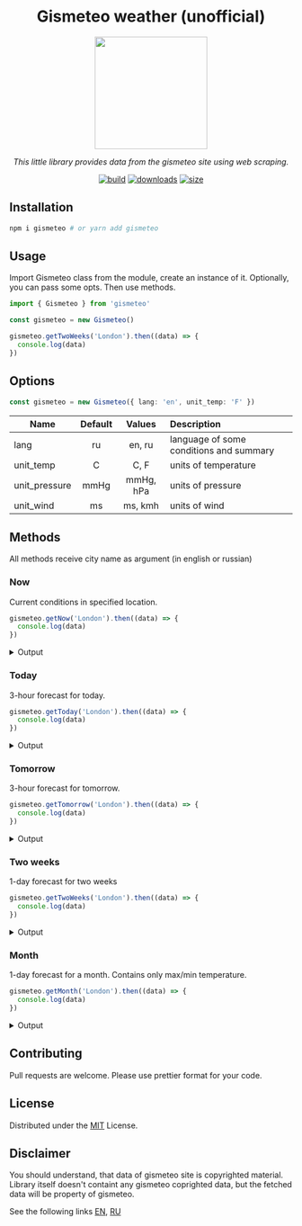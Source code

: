 <div align="center">

# Gismeteo weather (unofficial)

<img src="https://androidprogrammi.ru/wp-content/uploads/2021/02/gismeteo_gismeteo.png" width="200">

</div>

<p align=center>
  <i>
    This little library provides data from the gismeteo site using web scraping.
  </i>
</p>

<div align="center">

[![build](https://img.shields.io/github/workflow/status/shevernitskiy/gismeteo/CI%20Push)](https://github.com/shevernitskiy/gismeteo/actions)
[![downloads](https://img.shields.io/npm/dm/gismeteo)](https://www.npmjs.com/package/gismeteo)
[![size](https://img.shields.io/npm/v/gismeteo)](https://www.npmjs.com/package/gismeteo)

</div>

## Installation

```bash
npm i gismeteo # or yarn add gismeteo
```

## Usage

Import Gismeteo class from the module, create an instance of it. Optionally, you can pass some opts. Then use methods.

```ts
import { Gismeteo } from 'gismeteo'

const gismeteo = new Gismeteo()

gismeteo.getTwoWeeks('London').then((data) => {
  console.log(data)
})
```

## Options

```ts
const gismeteo = new Gismeteo({ lang: 'en', unit_temp: 'F' })
```

| Name          | Default |  Values   | Description                             |
| ------------- | :-----: | :-------: | :-------------------------------------- |
| lang          |   ru    |  en, ru   | language of some conditions and summary |
| unit_temp     |    C    |   C, F    | units of temperature                    |
| unit_pressure |  mmHg   | mmHg, hPa | units of pressure                       |
| unit_wind     |   ms    |  ms, kmh  | units of wind                           |

## Methods

All methods receive city name as argument (in english or russian)

### Now

Current conditions in specified location.

```ts
gismeteo.getNow('London').then((data) => {
  console.log(data)
})
```

<details>
  <summary>Output</summary>

```ts
{
  temp: 13.1,
  temp_feels: 13,
  wind_speed: 2,
  wind_dir: 'западный',
  pressure: 737,
  humidity: 70,
  summary: 'Малооблачно, небольшой дождь',
  geomagnetic: 2,
  water_temp: 9.5,
  sunrise: 1653613140,
  sunset: 1653674100
}
```

</details>

### Today

3-hour forecast for today.

```ts
gismeteo.getToday('London').then((data) => {
  console.log(data)
})
```

<details>
  <summary>Output</summary>

```ts
;[
  {
    dt: 1653674400,
    temp: 8,
    pressure: 737,
    wind_speed: 3,
    wind_gust: 8,
    wind_dir: 'ЮЗ',
    precipitation: 0,
    humidity: 0,
    summary: 'Ясно',
    geomagnetic: 3,
    road_condition: 'Влажная дорога',
    pollen_birch: 0,
    pollen_grass: 1,
    pollen_ragweed: 0,
  },
  {
    dt: 1653685200,
    temp: 7,
    pressure: 736,
    wind_speed: 2,
    wind_gust: 6,
    wind_dir: 'ЮЗ',
    precipitation: 0,
    humidity: 300,
    summary: 'Ясно',
    geomagnetic: 4,
    road_condition: 'Роса',
    pollen_birch: 0,
    pollen_grass: 0,
    pollen_ragweed: 0,
  },
  {
    dt: 1653696000,
    temp: 8,
    pressure: 735,
    wind_speed: 3,
    wind_gust: 6,
    wind_dir: 'ЮЗ',
    precipitation: 0,
    humidity: 600,
    summary: 'Пасмурно',
    geomagnetic: 4,
    road_condition: 'Вода',
    pollen_birch: 0,
    pollen_grass: 0,
    pollen_ragweed: 0,
  },
  {
    dt: 1653706800,
    temp: 8,
    pressure: 735,
    wind_speed: 5,
    wind_gust: 8,
    wind_dir: 'З',
    precipitation: 6.4,
    humidity: 900,
    summary: 'Пасмурно, сильный дождь',
    geomagnetic: 3,
    road_condition: 'Вода',
    pollen_birch: 0,
    pollen_grass: 1,
    pollen_ragweed: 0,
  },
  {
    dt: 1653717600,
    temp: 11,
    pressure: 736,
    wind_speed: 6,
    wind_gust: 9,
    wind_dir: 'З',
    precipitation: 1.5,
    humidity: 1200,
    summary: 'Пасмурно, дождь',
    geomagnetic: 4,
    road_condition: 'Вода',
    pollen_birch: 0,
    pollen_grass: 1,
    pollen_ragweed: 0,
  },
  {
    dt: 1653728400,
    temp: 12,
    pressure: 737,
    wind_speed: 7,
    wind_gust: 13,
    wind_dir: 'З',
    precipitation: 0.9,
    humidity: 1500,
    summary: 'Малооблачно, небольшой дождь',
    geomagnetic: 2,
    road_condition: 'Влажная дорога',
    pollen_birch: 1,
    pollen_grass: 0,
    pollen_ragweed: 0,
  },
  {
    dt: 1653739200,
    temp: 12,
    pressure: 738,
    wind_speed: 6,
    wind_gust: 15,
    wind_dir: 'З',
    precipitation: 0.7,
    humidity: 1800,
    summary: 'Малооблачно, небольшой дождь',
    geomagnetic: 3,
    road_condition: 'Влажная дорога',
    pollen_birch: 1,
    pollen_grass: 1,
    pollen_ragweed: 0,
  },
  {
    dt: 1653750000,
    temp: 9,
    pressure: 739,
    wind_speed: 4,
    wind_gust: 12,
    wind_dir: 'З',
    precipitation: 0,
    humidity: 2100,
    summary: 'Облачно',
    geomagnetic: 2,
    road_condition: 'Сухая дорога',
    pollen_birch: 1,
    pollen_grass: 0,
    pollen_ragweed: 0,
  },
]
```

</details>

### Tomorrow

3-hour forecast for tomorrow.

```ts
gismeteo.getTomorrow('London').then((data) => {
  console.log(data)
})
```

<details>
  <summary>Output</summary>

```ts
;[
  {
    dt: 1653674400,
    temp: 8,
    pressure: 737,
    wind_speed: 3,
    wind_gust: 8,
    wind_dir: 'ЮЗ',
    precipitation: 0,
    humidity: 0,
    summary: 'Ясно',
    geomagnetic: 3,
    road_condition: 'Влажная дорога',
    pollen_birch: 0,
    pollen_grass: 1,
    pollen_ragweed: 0,
  },
  {
    dt: 1653685200,
    temp: 7,
    pressure: 736,
    wind_speed: 2,
    wind_gust: 6,
    wind_dir: 'ЮЗ',
    precipitation: 0,
    humidity: 300,
    summary: 'Ясно',
    geomagnetic: 4,
    road_condition: 'Роса',
    pollen_birch: 0,
    pollen_grass: 0,
    pollen_ragweed: 0,
  },
  {
    dt: 1653696000,
    temp: 8,
    pressure: 735,
    wind_speed: 3,
    wind_gust: 6,
    wind_dir: 'ЮЗ',
    precipitation: 0,
    humidity: 600,
    summary: 'Пасмурно',
    geomagnetic: 4,
    road_condition: 'Вода',
    pollen_birch: 0,
    pollen_grass: 0,
    pollen_ragweed: 0,
  },
  {
    dt: 1653706800,
    temp: 8,
    pressure: 735,
    wind_speed: 5,
    wind_gust: 8,
    wind_dir: 'З',
    precipitation: 6.4,
    humidity: 900,
    summary: 'Пасмурно, сильный дождь',
    geomagnetic: 3,
    road_condition: 'Вода',
    pollen_birch: 0,
    pollen_grass: 1,
    pollen_ragweed: 0,
  },
  {
    dt: 1653717600,
    temp: 11,
    pressure: 736,
    wind_speed: 6,
    wind_gust: 9,
    wind_dir: 'З',
    precipitation: 1.5,
    humidity: 1200,
    summary: 'Пасмурно, дождь',
    geomagnetic: 4,
    road_condition: 'Вода',
    pollen_birch: 0,
    pollen_grass: 1,
    pollen_ragweed: 0,
  },
  {
    dt: 1653728400,
    temp: 12,
    pressure: 737,
    wind_speed: 7,
    wind_gust: 13,
    wind_dir: 'З',
    precipitation: 0.9,
    humidity: 1500,
    summary: 'Малооблачно, небольшой дождь',
    geomagnetic: 2,
    road_condition: 'Влажная дорога',
    pollen_birch: 1,
    pollen_grass: 0,
    pollen_ragweed: 0,
  },
  {
    dt: 1653739200,
    temp: 12,
    pressure: 738,
    wind_speed: 6,
    wind_gust: 15,
    wind_dir: 'З',
    precipitation: 0.7,
    humidity: 1800,
    summary: 'Малооблачно, небольшой дождь',
    geomagnetic: 3,
    road_condition: 'Влажная дорога',
    pollen_birch: 1,
    pollen_grass: 1,
    pollen_ragweed: 0,
  },
  {
    dt: 1653750000,
    temp: 9,
    pressure: 739,
    wind_speed: 4,
    wind_gust: 12,
    wind_dir: 'З',
    precipitation: 0,
    humidity: 2100,
    summary: 'Облачно',
    geomagnetic: 2,
    road_condition: 'Сухая дорога',
    pollen_birch: 1,
    pollen_grass: 0,
    pollen_ragweed: 0,
  },
]
```

</details>

### Two weeks

1-day forecast for two weeks

```ts
gismeteo.getTwoWeeks('London').then((data) => {
  console.log(data)
})
```

<details>
  <summary>Output</summary>

```ts
;[
  {
    dt: 1653598800,
    tmax: 13,
    tmin: 10,
    tavg: 11,
    pressure: 737,
    wind_speed: 5,
    wind_gust: 9,
    wind_dir: 'З',
    precipitation: 28,
    humidity: 84,
    summary: 'Пасмурно, сильный дождь',
    geomagnetic: 3,
    road_condition: 'Вода',
    pollen_birch: 3,
    pollen_grass: 1,
    pollen_ragweed: 0,
  },
  {
    dt: 1653685200,
    tmax: 12,
    tmin: 7,
    tavg: 9,
    pressure: 739,
    wind_speed: 7,
    wind_gust: 15,
    wind_dir: 'З',
    precipitation: 9.5,
    humidity: 81,
    summary: 'Переменная облачность, дождь',
    geomagnetic: 4,
    road_condition: 'Роса',
    pollen_birch: 1,
    pollen_grass: 1,
    pollen_ragweed: 0,
  },
  {
    dt: 1653858000,
    tmax: 15,
    tmin: 7,
    tavg: 11,
    pressure: 748,
    wind_speed: 6,
    wind_gust: 11,
    wind_dir: 'ЮЗ',
    precipitation: 0,
    humidity: 65,
    summary: 'Переменная облачность',
    geomagnetic: 4,
    road_condition: 'Влажная дорога',
    pollen_birch: 1,
    pollen_grass: 0,
    pollen_ragweed: 0,
  },
  {
    dt: 1654117200,
    tmax: 20,
    tmin: 8,
    tavg: 14,
    pressure: 752,
    wind_speed: 6,
    wind_gust: 8,
    wind_dir: 'Ю',
    precipitation: 0.4,
    humidity: 65,
    summary: 'Переменная облачность, небольшой дождь',
    geomagnetic: 2,
    road_condition: 'Вода',
    pollen_birch: 2,
    pollen_grass: 1,
    pollen_ragweed: 0,
  },
  {
    dt: 1654462800,
    tmax: 19,
    tmin: 13,
    tavg: 16,
    pressure: 750,
    wind_speed: 5,
    wind_gust: 11,
    wind_dir: 'ЮВ',
    precipitation: 6.8,
    humidity: 82,
    summary: 'Пасмурно, дождь',
    geomagnetic: 2,
    road_condition: 'Вода',
    pollen_birch: 1,
    pollen_grass: 1,
    pollen_ragweed: 0,
  },
  {
    dt: 1654894800,
    tmax: 21,
    tmin: 11,
    tavg: 17,
    pressure: 753,
    wind_speed: 4,
    wind_gust: 9,
    wind_dir: 'С',
    precipitation: 0,
    humidity: 61,
    summary: 'Переменная облачность',
    geomagnetic: 2,
    road_condition: 'Сухая дорога',
    pollen_birch: 0,
    pollen_grass: 1,
    pollen_ragweed: 0,
  },
  {
    dt: 1655413200,
    tmax: 19,
    tmin: 13,
    tavg: 16,
    pressure: 753,
    wind_speed: 5,
    wind_gust: 10,
    wind_dir: 'ЮЗ',
    precipitation: 0.5,
    humidity: 67,
    summary: 'Переменная облачность, небольшой дождь',
    geomagnetic: 2,
    road_condition: 'Влажная дорога',
    pollen_birch: 1,
    pollen_grass: 2,
    pollen_ragweed: 0,
  },
  {
    dt: 1656018000,
    tmax: 23,
    tmin: 15,
    tavg: 18,
    pressure: 752,
    wind_speed: 4,
    wind_gust: 9,
    wind_dir: 'ЮЗ',
    precipitation: 3.2,
    humidity: 80,
    summary: 'Переменная облачность, дождь',
    geomagnetic: 2,
    road_condition: 'Вода',
    pollen_birch: 1,
    pollen_grass: 2,
    pollen_ragweed: 0,
  },
  {
    dt: 1656709200,
    tmax: 23,
    tmin: 17,
    tavg: 20,
    pressure: 752,
    wind_speed: 7,
    wind_gust: 14,
    wind_dir: 'З',
    precipitation: 1.3,
    humidity: 71,
    summary: 'Переменная облачность, небольшой дождь',
    geomagnetic: 2,
    road_condition: 'Вода',
    pollen_birch: 0,
    pollen_grass: 2,
    pollen_ragweed: 0,
  },
  {
    dt: 1657486800,
    tmax: 23,
    tmin: 13,
    tavg: 18,
    pressure: 752,
    wind_speed: 5,
    wind_gust: 9,
    wind_dir: 'ЮВ',
    precipitation: 0,
    humidity: 67,
    summary: 'Малооблачно',
    geomagnetic: 2,
    road_condition: 'Сухая дорога',
    pollen_birch: 0,
    pollen_grass: 1,
    pollen_ragweed: 0,
  },
  {
    dt: 1658350800,
    tmax: 27,
    tmin: 15,
    tavg: 21,
    pressure: 749,
    wind_speed: 5,
    wind_gust: 10,
    wind_dir: 'ЮВ',
    precipitation: 0,
    humidity: 71,
    summary: 'Ясно',
    geomagnetic: 2,
    road_condition: 'Сухая дорога',
    pollen_birch: 0,
    pollen_grass: 2,
    pollen_ragweed: 0,
  },
  {
    dt: 1659301200,
    tmax: 29,
    tmin: 18,
    tavg: 23,
    pressure: 749,
    wind_speed: 5,
    wind_gust: 10,
    wind_dir: 'ЮВ',
    precipitation: 0.5,
    humidity: 72,
    summary: 'Переменная облачность, небольшой дождь, гроза',
    geomagnetic: 2,
    road_condition: 'Влажная дорога',
    pollen_birch: 0,
    pollen_grass: 2,
    pollen_ragweed: 0,
  },
  {
    dt: 1660338000,
    tmax: 28,
    tmin: 19,
    tavg: 23,
    pressure: 749,
    wind_speed: 6,
    wind_gust: 11,
    wind_dir: 'ЮВ',
    precipitation: 0,
    humidity: 67,
    summary: 'Переменная облачность',
    geomagnetic: 2,
    road_condition: 'Сухая дорога',
    pollen_birch: 0,
    pollen_grass: 2,
    pollen_ragweed: 0,
  },
  {
    dt: 1661461200,
    tmax: 29,
    tmin: 19,
    tavg: 24,
    pressure: 752,
    wind_speed: 5,
    wind_gust: 8,
    wind_dir: 'ЮВ',
    precipitation: 0,
    humidity: 65,
    summary: 'Переменная облачность',
    geomagnetic: 2,
    road_condition: 'Сухая дорога',
    pollen_birch: 2,
    pollen_grass: 2,
    pollen_ragweed: 0,
  },
]
```

</details>

### Month

1-day forecast for a month. Contains only max/min temperature.

```ts
gismeteo.getMonth('London').then((data) => {
  console.log(data)
})
```

<details>
  <summary>Output</summary>

```ts
;[
  { dt: 1653253200, tmax: 13, tmin: 3 },
  { dt: 1653339600, tmax: 8, tmin: 6 },
  { dt: 1653512400, tmax: 13, tmin: 3 },
  { dt: 1653771600, tmax: 20, tmin: 8 },
  { dt: 1654117200, tmax: 13, tmin: 10 },
  { dt: 1654549200, tmax: 12, tmin: 7 },
  { dt: 1655067600, tmax: 15, tmin: 7 },
  { dt: 1655672400, tmax: 20, tmin: 8 },
  { dt: 1656363600, tmax: 19, tmin: 13 },
  { dt: 1657141200, tmax: 21, tmin: 11 },
  { dt: 1658005200, tmax: 19, tmin: 13 },
  { dt: 1658955600, tmax: 23, tmin: 15 },
  { dt: 1659992400, tmax: 23, tmin: 17 },
  { dt: 1661115600, tmax: 23, tmin: 13 },
  { dt: 1662325200, tmax: 27, tmin: 15 },
  { dt: 1663621200, tmax: 29, tmin: 18 },
  { dt: 1665003600, tmax: 28, tmin: 19 },
  { dt: 1666472400, tmax: 29, tmin: 19 },
  { dt: 1668027600, tmax: 29, tmin: 20 },
  { dt: 1669669200, tmax: 30, tmin: 21 },
  { dt: 1671397200, tmax: 30, tmin: 20 },
  { dt: 1673211600, tmax: 27, tmin: 15 },
  { dt: 1675112400, tmax: 25, tmin: 21 },
  { dt: 1677099600, tmax: 22, tmin: 18 },
  { dt: 1679173200, tmax: 16, tmin: 12 },
  { dt: 1681333200, tmax: 18, tmin: 9 },
  { dt: 1683579600, tmax: 18, tmin: 10 },
  { dt: 1685912400, tmax: 21, tmin: 12 },
  { dt: 1688331600, tmax: 19, tmin: 12 },
  { dt: 1690837200, tmax: 24, tmin: 11 },
  { dt: 1693429200, tmax: 23, tmin: 18 },
  { dt: 1696107600, tmax: 25, tmin: 16 },
  { dt: 1698872400, tmax: 25, tmin: 15 },
  { dt: 1701723600, tmax: 24, tmin: 14 },
  { dt: 1704661200, tmax: 25, tmin: 13 },
  { dt: 1707685200, tmax: 25, tmin: 17 },
  { dt: 1710795600, tmax: 23, tmin: 14 },
  { dt: 1713992400, tmax: 19, tmin: 15 },
  { dt: 1717275600, tmax: 23, tmin: 13 },
  { dt: 1720645200, tmax: 25, tmin: 15 },
  { dt: 1724101200, tmax: 26, tmin: 14 },
  { dt: 1727643600, tmax: 19, tmin: 16 },
]
```

</details>

## Contributing

Pull requests are welcome. Please use prettier format for your code.

## License

Distributed under the [MIT](https://choosealicense.com/licenses/mit/) License.

## Disclaimer

You should understand, that data of gismeteo site is copyrighted material.
Library itself doesn't containt any gismeteo coprighted data, but the fetched data will be property of gismeteo.

See the following links [EN](https://www.gismeteo.com/page/agreement/), [RU](https://www.gismeteo.ru/page/agreement/)
